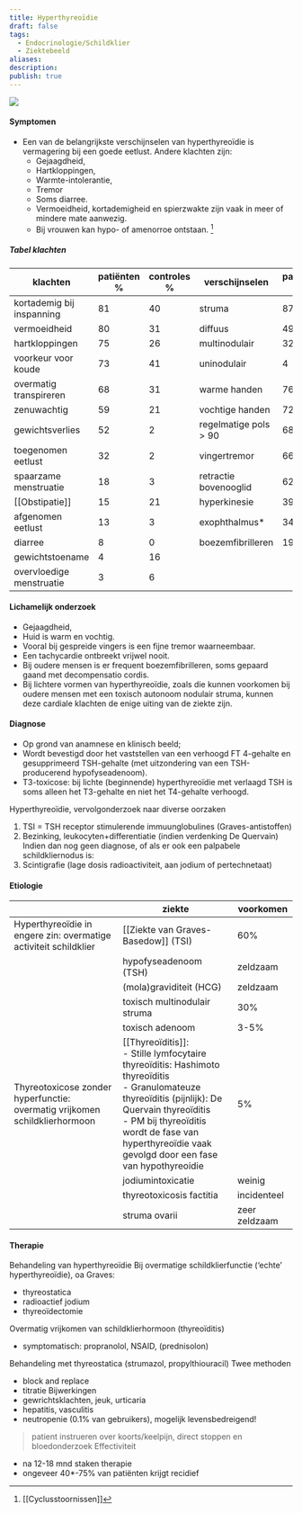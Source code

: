 ```yaml
---
title: Hyperthyreoïdie
draft: false
tags:
  - Endocrinologie/Schildklier
  - Ziektebeeld
aliases: 
description: 
publish: true
---
```



![](https://i.imgur.com/acMczOi.png)
#### Symptomen
- Een van de belangrijkste verschijnselen van hyperthyreoïdie is vermagering bij een goede eetlust. Andere klachten zijn:
	- Gejaagdheid,
	- Hartkloppingen, 
	- Warmte-intolerantie, 
	- Tremor
	- Soms diarree. 
	- Vermoeidheid, kortademigheid en spierzwakte zijn vaak in meer of mindere mate aanwezig. 
	- Bij vrouwen kan hypo- of amenorroe ontstaan. [^1]

##### Tabel klachten
| klachten                  | patiënten % | controles % | verschijnselen        | patiënten % | controles % |
| ------------------------- | ----------- | ----------- | --------------------- | ----------- | ----------- |
| kortademig bij inspanning | 81          | 40          | struma                | 87          | 11          |
| vermoeidheid              | 80          | 31          | diffuus               | 49          | 11          |
| hartkloppingen            | 75          | 26          | multinodulair         | 32          | 0           |
| voorkeur voor koude       | 73          | 41          | uninodulair           | 4           | 0           |
| overmatig transpireren    | 68          | 31          | warme handen          | 76          | 44          |
| zenuwachtig               | 59          | 21          | vochtige handen       | 72          | 22          |
| gewichtsverlies           | 52          | 2           | regelmatige pols > 90 | 68          | 19          |
| toegenomen eetlust        | 32          | 2           | vingertremor          | 66          | 26          |
| spaarzame menstruatie     | 18          | 3           | retractie bovenooglid | 62          | 16          |
| [[Obstipatie]]                | 15          | 21          | hyperkinesie          | 39          | 9           |
| afgenomen eetlust         | 13          | 3           | exophthalmus\*        | 34          | 2           |
| diarree                   | 8           | 0           | boezemfibrilleren     | 19          | 0           |
| gewichtstoename           | 4           | 16          |                       |             |             |
| overvloedige menstruatie  | 3           | 6           |                       |             |             |

#### Lichamelijk onderzoek
- Gejaagdheid, 
- Huid is warm en vochtig. 
- Vooral bij gespreide vingers is een fijne tremor waarneembaar. 
- Een tachycardie ontbreekt vrijwel nooit. 
- Bij oudere mensen is er frequent boezemfibrilleren, soms gepaard gaand met decompensatio cordis.
- Bij lichtere vormen van hyperthyreoïdie, zoals die kunnen voorkomen bij oudere mensen met een toxisch autonoom nodulair struma, kunnen deze cardiale klachten de enige uiting van de ziekte zijn.

#### Diagnose
- Op grond van anamnese en klinisch beeld;
- Wordt bevestigd door het vaststellen van een verhoogd FT 4-gehalte en gesupprimeerd TSH-gehalte (met uitzondering van een TSH-producerend hypofyseadenoom). 
- T3-toxicose: bij lichte (beginnende) hyperthyreoïdie met verlaagd TSH is soms alleen het T3-gehalte en niet het T4-gehalte verhoogd.

Hyperthyreoïdie, vervolgonderzoek naar diverse oorzaken
1. TSI = TSH receptor stimulerende immuunglobulines (Graves-antistoffen)
2. Bezinking, leukocyten+differentiatie (indien verdenking De Quervain)
Indien dan nog geen diagnose, of als er ook een palpabele schildkliernodus is:
3. Scintigrafie (lage dosis radioactiviteit, aan jodium of pertechnetaat)


#### Etiologie

|                                    | ziekte                          | voorkomen     |
| ---------------------------------- | ------------------------------- | ------------- |
| Hyperthyreoïdie in engere zin: overmatige activiteit schildklier      | [[Ziekte van Graves-Basedow]] (TSI) | 60%           |
|                                    | hypofyseadenoom (TSH)           | zeldzaam      |
|                                    | (mola)graviditeit (HCG)         | zeldzaam      |
|                                    | toxisch multinodulair struma    | 30%           |
|                                    | toxisch adenoom                 | 3-5%          |
| Thyreotoxicose zonder hyperfunctie: overmatig vrijkomen schildklierhormoon | [[Thyreoïditis]]: </br> - Stille lymfocytaire thyreoïditis: Hashimoto thyreoïditis    </br> - Granulomateuze thyreoïditis (pijnlijk): De Quervain thyreoïditis    </br> - PM bij thyreoïditis wordt de fase van hyperthyreoïdie vaak gevolgd door een fase van hypothyreoidie            | 5%            |
|                                    | jodiumintoxicatie               | weinig        |
|                                    | thyreotoxicosis factitia        | incidenteel   |
|                                    | struma ovarii                   | zeer zeldzaam |


#### Therapie
Behandeling van hyperthyreoïdie
Bij overmatige schildklierfunctie (‘echte’ hyperthyreoïdie), oa Graves:
- thyreostatica
- radioactief jodium
- thyreoïdectomie

Overmatig vrijkomen van schildklierhormoon (thyreoïditis)
- symptomatisch: propranolol, NSAID, (prednisolon)


Behandeling met thyreostatica (strumazol, propylthiouracil)
Twee methoden
- block and replace
- titratie
Bijwerkingen
- gewrichtsklachten, jeuk, urticaria
- hepatitis, vasculitis
- neutropenie (0.1% van gebruikers), mogelijk levensbedreigend!
> patient instrueren over koorts/keelpijn, direct stoppen en bloedonderzoek
Effectiviteit
- na 12-18 mnd staken therapie
- ongeveer 40*-75% van patiënten krijgt recidief

[^1]: [[Cyclusstoornissen]]